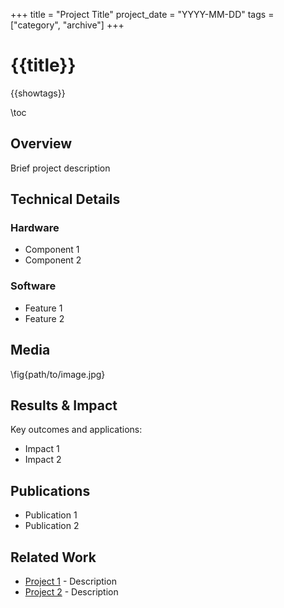 +++
title = "Project Title"
project_date = "YYYY-MM-DD"
tags = ["category", "archive"]
+++

# {{title}}

{{showtags}}

\toc

## Overview

Brief project description

## Technical Details

### Hardware
* Component 1
* Component 2

### Software
* Feature 1
* Feature 2

## Media

\fig{path/to/image.jpg}

## Results & Impact

Key outcomes and applications:
* Impact 1
* Impact 2

## Publications

* Publication 1
* Publication 2

## Related Work

* [Project 1](/projects/category/project1/) - Description
* [Project 2](/projects/category/project2/) - Description